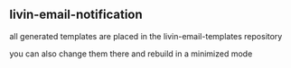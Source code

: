 ## livin-email-notification

all generated templates are placed in the livin-email-templates repository

you can also change them there and rebuild in a minimized mode
